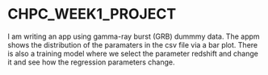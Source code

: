# CHPC_WEEK1_PROJECT

I am writing an app using gamma-ray burst (GRB) dummmy data. The appm shows the distribution of the paramaters in the csv file via a bar plot. There is also a training model where we select the parameter redshift and change it and see how the regression parameters change.
